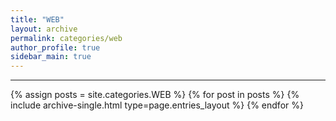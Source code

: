 ```yaml
---
title: "WEB"
layout: archive
permalink: categories/web
author_profile: true
sidebar_main: true
---
```


---

{% assign posts = site.categories.WEB %}
{% for post in posts %} {% include archive-single.html type=page.entries_layout %} {% endfor %}

